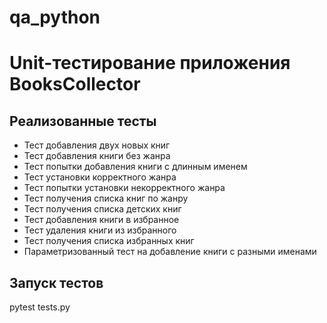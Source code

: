 # qa_python
# Unit-тестирование приложения BooksCollector

## Реализованные тесты

- Тест добавления двух новых книг
- Тест добавления книги без жанра
- Тест попытки добавления книги с длинным именем
- Тест установки корректного жанра
- Тест попытки установки некорректного жанра
- Тест получения списка книг по жанру
- Тест получения списка детских книг
- Тест добавления книги в избранное
- Тест удаления книги из избранного
- Тест получения списка избранных книг
- Параметризованный тест на добавление книги с разными именами

## Запуск тестов

pytest tests.py